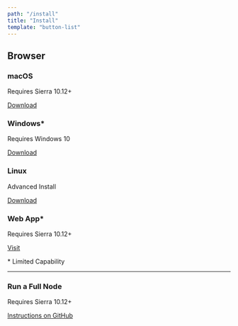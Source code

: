 ```yaml
---
path: "/install"
title: "Install"
template: "button-list"
---
```


## Browser

### macOS 
Requires Sierra 10.12+

<a href="https://github.com/blockstack/blockstack-browser/releases/download/v0.29.2/Blockstack-for-macOS-v0.29.2.dmg" class="button">Download</a>

### Windows* 
Requires Windows 10

<a href="https://github.com/blockstack/blockstack-browser/releases/download/v0.29.2/Blockstack-for-win10-v0.29.2.msi" class="button">Download</a>

### Linux 
Advanced Install

<a href="https://github.com/blockstack/blockstack-browser/releases/download/v0.29.2/Blockstack-for-Linux-v0.29.2.sh" class="button">Download</a>

### Web App*
Requires Sierra 10.12+

<a href="https://browser.blockstack.org/" class="button">Visit</a>

\* Limited Capability

---

### Run a Full Node
Requires Sierra 10.12+

<a href="https://github.com/blockstack/blockstack-core" target="_blank" class="button">Instructions on GitHub</a>
